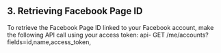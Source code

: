 ## 3. Retrieving Facebook Page ID
To retrieve the Facebook Page ID linked to your Facebook account, make the following API call using your access token:
api- GET /me/accounts?fields=id,name,access_token,
